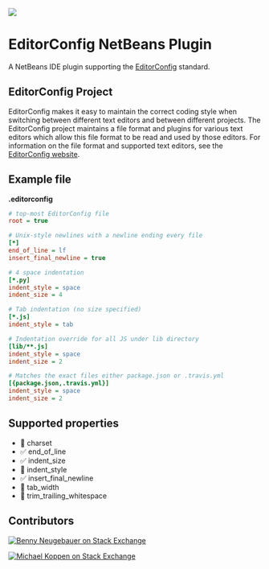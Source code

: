 [![](https://travis-ci.org/welovecoding/editorconfig-netbeans.svg?branch=master)](https://travis-ci.org/welovecoding/editorconfig-netbeans)

# EditorConfig NetBeans Plugin


A NetBeans IDE plugin supporting the [EditorConfig][] standard.


## EditorConfig Project

EditorConfig makes it easy to maintain the correct coding style when switching
between different text editors and between different projects.  The
EditorConfig project maintains a file format and plugins for various text
editors which allow this file format to be read and used by those editors.  For
information on the file format and supported text editors, see the
[EditorConfig website][EditorConfig].

## Example file

**.editorconfig**

```ini
# top-most EditorConfig file
root = true

# Unix-style newlines with a newline ending every file
[*]
end_of_line = lf
insert_final_newline = true

# 4 space indentation
[*.py]
indent_style = space
indent_size = 4

# Tab indentation (no size specified)
[*.js]
indent_style = tab

# Indentation override for all JS under lib directory
[lib/**.js]
indent_style = space
indent_size = 2

# Matches the exact files either package.json or .travis.yml
[{package.json,.travis.yml}]
indent_style = space
indent_size = 2
```

## Supported properties

- :construction_worker: charset
- :white_check_mark: end_of_line
- :white_check_mark: indent_size
- :construction_worker: indent_style
- :white_check_mark: insert_final_newline
- :construction_worker: tab_width
- :construction_worker: trim_trailing_whitespace

[EditorConfig]: http://editorconfig.org

## Contributors

[![Benny Neugebauer on Stack Exchange][stack_exchange_flair_bennyn]][stack_exchange_link_bennyn]

[![Michael Koppen on Stack Exchange][stack_exchange_flair_yser]][stack_exchange_link_yser]


[stack_exchange_link_bennyn]: http://stackexchange.com/users/203782/benny-neugebauer?tab=accounts
[stack_exchange_link_yser]: http://stackexchange.com/users/3210455/yser?tab=accounts
[stack_exchange_flair_bennyn]: http://stackexchange.com/users/flair/203782.png?theme=default
[stack_exchange_flair_yser]: http://stackexchange.com/users/flair/3210455.png?theme=default
